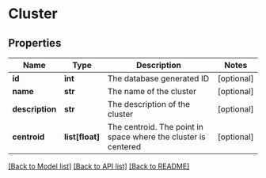 # Cluster

## Properties
Name | Type | Description | Notes
------------ | ------------- | ------------- | -------------
**id** | **int** | The database generated ID | [optional] 
**name** | **str** | The name of the cluster | [optional] 
**description** | **str** | The description of the cluster | [optional] 
**centroid** | **list[float]** | The centroid. The point in space where the cluster is centered | [optional] 

[[Back to Model list]](../README.md#documentation-for-models) [[Back to API list]](../README.md#documentation-for-api-endpoints) [[Back to README]](../README.md)

